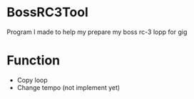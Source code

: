 # BossRC3Tool

Program I made to help my prepare my boss rc-3 lopp for gig

# Function

- Copy loop
- Change tempo (not implement yet)
